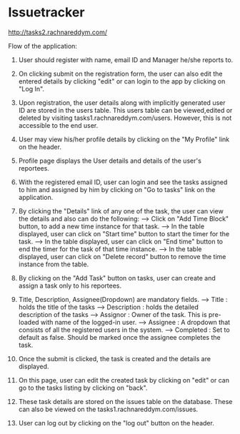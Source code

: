 # Issuetracker

http://tasks2.rachnareddym.com/

Flow of the application:
1. User should register with name, email ID and Manager he/she reports to.
2. On clicking submit on the registration form, the user can also edit the
   entered details by clicking "edit" or can login to the app by clicking on
   "Log In".
3. Upon registration, the user details along with implicitly generated user ID
   are stored in the users table. This users table can be viewed,edited or
   deleted by visiting tasks1.rachnareddym.com/users. However, this is not
   accessible to the end user.
4. User may view his/her profile details by clicking on the "My Profile" link on the header.
5. Profile page displays the User details and details of the user's reportees.
6. With the registered email ID, user can login and see the tasks assigned to him and assigned
   by him by clicking on "Go to tasks" link on the application.
7. By clicking the "Details" link of any one of the task, the user can view the details and 
   also can do the following:
   --> Click on "Add Time Block" button, to add a new time instance for that task.
   --> In the table displayed, user can click on "Start time" button to start the timer for the task.
   --> In the table displayed, user can click on "End time" button to end the timer for the task of that time instance.
   --> In the table displayed, user can click on "Delete record" button to remove the time instance from the table.

8. By clicking on the "Add Task" button on tasks, user can create and assign a task only to his reportees.
9. Title, Description, Assignee(Dropdown) are mandatory fields.
   --> Title : holds the title of the tasks
   --> Description : holds the detailed description of the tasks
   --> Assignor : Owner of the task. This is pre-loaded with name of
                  the logged-in user.
   --> Assignee : A dropdown that consists of all the registered users in the system.
   --> Completed : Set to default as false. Should be marked once the assignee
                   completes the task.
10. Once the submit is clicked, the task is created and the details are displayed.
11. On this page, user can edit the created task by clicking on "edit" or can go
   to the tasks listing by clicking on "back".
12. These task details are stored on the issues table on the database. These can
   also be viewed on the tasks1.rachnareddym.com/issues.
13. User can log out by clicking on the "log out" button on the header.

